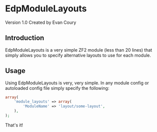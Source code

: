 EdpModuleLayouts
================
Version 1.0 Created by Evan Coury

Introduction
------------

EdpModuleLayouts is a very simple ZF2 module (less than 20 lines) that simply
allows you to specify alternative layouts to use for each module.

Usage
-----

Using EdpModuleLayouts is very, very simple. In any module config or autoloaded
config file simply specify the following:

```php
array(
    'module_layouts' => array(
        'ModuleName' => 'layout/some-layout',
    ),
);
```

That's it!

